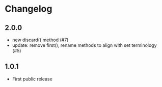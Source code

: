 # Changelog

## 2.0.0

  - new discard() method (#7)
  - update: remove first(), rename methods to align with set terminology (#5)

## 1.0.1

  - First public release
